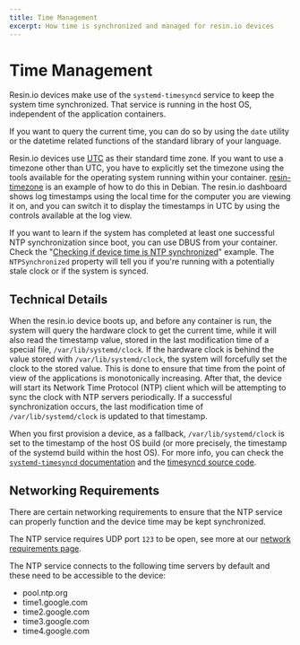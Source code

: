 ```yaml
---
title: Time Management
excerpt: How time is synchronized and managed for resin.io devices
---
```

# Time Management

Resin.io devices make use of the `systemd-timesyncd` service to keep the system time synchronized. That service is running in the host OS, independent of the application containers.

If you want to query the current time, you can do so by using the `date` utility or the datetime related functions of the standard library of your language.

Resin.io devices use [UTC](https://en.wikipedia.org/wiki/Coordinated_Universal_Time) as their standard time zone. If you want to use a timezone other than UTC, you have to explicitly set the timezone using the tools available for the operating system running within your container. [resin-timezone](https://github.com/resin-io-playground/resin-timezone) is an example of how to do this in Debian. The resin.io dashboard shows log timestamps using the local time for the computer you are viewing it on, and you can switch it to display the timestamps in UTC by using the controls available at the log view.

If you want to learn if the system has completed at least one successful NTP synchronization since boot, you can use DBUS from your container. Check the "[Checking if device time is NTP synchronized](/runtime/runtime/#checking-if-device-time-is-ntp-synchronized)" example. The `NTPSynchronized` property will tell you if you're running with a potentially stale clock or if the system is synced.

## Technical Details

When the resin.io device boots up, and before any container is run, the system will query the hardware clock to get the current time, while it will also read the timestamp value, stored in the last modification time of a special file, `/var/lib/systemd/clock`. If the hardware clock is behind the value stored with `/var/lib/systemd/clock`, the system will forcefully set the clock to the stored value. This is done to ensure that time from the point of view of the applications is monotonically increasing. After that, the device will start its Network Time Protocol (NTP) client which will be attempting to sync the clock with NTP servers periodically. If a successful synchronization occurs, the last modification time of `/var/lib/systemd/clock` is updated to that timestamp.

When you first provision a device, as a fallback, `/var/lib/systemd/clock` is set to the timestamp of the host OS build (or more precisely, the timestamp of the systemd build within the host OS). For more info, you can check the [`systemd-timesyncd` documentation](https://www.freedesktop.org/software/systemd/man/systemd-timesyncd.service.html) and the [timesyncd source code](https://github.com/systemd/systemd/blob/master/src/timesync/timesyncd.c).

## Networking Requirements

There are certain networking requirements to ensure that the NTP service can properly function and the device time may be kept synchronized.

The NTP service requires UDP port `123` to be open, see more at our [network requirements page](/deployment/network/2.0.0/#network-requirements).

The NTP service connects to the following time servers by default and these need to be accessible to the device:

* pool.ntp.org
* time1.google.com
* time2.google.com
* time3.google.com
* time4.google.com
